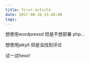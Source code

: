 ```yaml
---
title: first-article
date: 2017-08-16 15:46:08
tags:
---
```

想使用wordpressd
但是不想部署 php...

想使用jekyll
但是没找到评论

试一试hexo!